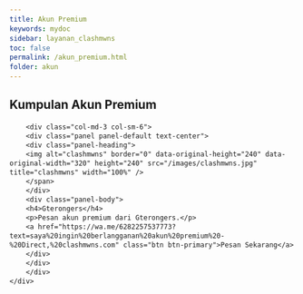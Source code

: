 ```yaml
---
title: Akun Premium
keywords: mydoc
sidebar: layanan_clashmwns
toc: false
permalink: /akun_premium.html
folder: akun
---
```

<div class="row">
        <div class="col-lg-12">
            <h2 class="page-header">Kumpulan Akun Premium</h2>
        </div>

        <div class="col-md-3 col-sm-6">
        <div class="panel panel-default text-center">
        <div class="panel-heading">
        <img alt="clashmwns" border="0" data-original-height="240" data-original-width="320" height="240" src="/images/clashmwns.jpg" title="clashmwns" width="100%" />
        </span>
        </div>
        <div class="panel-body">
        <h4>Gterongers</h4>
        <p>Pesan akun premium dari Gterongers.</p>
        <a href="https://wa.me/6282257537773?text=saya%20ingin%20berlangganan%20akun%20premium%20-%20Direct,%20clashmwns.com" class="btn btn-primary">Pesan Sekarang</a>
        </div>
        </div>
        </div>
    </div>
